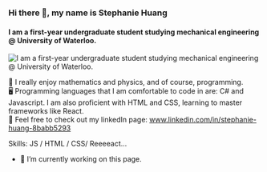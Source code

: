 ### Hi there 👋, my name is Stephanie Huang
#### I am a first-year undergraduate student studying mechanical engineering @ University of Waterloo. 
![I am a first-year undergraduate student studying mechanical engineering @ University of Waterloo. ](https://i.postimg.cc/2j7LJ5Lk/temp-Image-OJVOGV.avif)

🔭 I really enjoy mathematics and physics, and of course, programming. <br>
🖥️ Programming languages that I am comfortable to code in are: C# and Javascript. I am also proficient with HTML and CSS, learning to master frameworks like React. <br>
🐻 Feel free to check out my linkedIn page: www.linkedin.com/in/stephanie-huang-8babb5293

Skills: JS / HTML / CSS/ Reeeeact...

- 🔭 I’m currently working on this page. 




